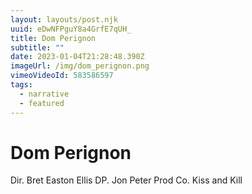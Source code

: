 ```yaml
---
layout: layouts/post.njk
uuid: eDwNFPguY8a4GrfE7qUH_
title: Dom Perignon
subtitle: ""
date: 2023-01-04T21:28:48.390Z
imageUrl: /img/dom_perignon.png
vimeoVideoId: 583586597
tags:
  - narrative
  - featured
---
```

# Dom Perignon

Dir. Bret Easton Ellis
DP. Jon Peter
Prod Co. Kiss and Kill